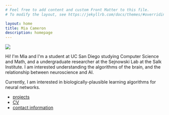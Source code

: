 ```yaml
---
# Feel free to add content and custom Front Matter to this file.
# To modify the layout, see https://jekyllrb.com/docs/themes/#overriding-theme-defaults

layout: home
title: Mia Cameron
description: homepage
---
```


<img src="{{site-url}}/imgs/me.png" class=profilepic/>

Hi! I'm Mia and I'm a student at UC San Diego studying Computer Science and Math, and a undergraduate researcher at the Sejnowski Lab at the Salk Institute. 
I am interested understanding the algorithms of the brain, and the relationship between 
neuroscience and AI. 

Currently, I am interested in biologically-plausible learning algorithms for neural networks.

* [projects](projects.md)
* [CV]({{site-url}}/pdfs/2024-01-CV.pdf)
* [contact information](contact.md)
